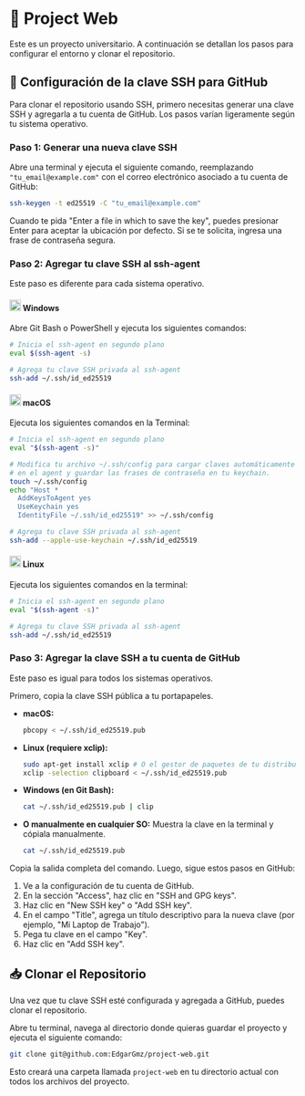 # 🚀 Project Web

  Este es un proyecto universitario. A continuación se detallan los pasos para configurar el entorno y clonar el repositorio.

## 🔑 Configuración de la clave SSH para GitHub

  Para clonar el repositorio usando SSH, primero necesitas generar una clave SSH y agregarla a tu cuenta de GitHub. Los pasos varían ligeramente según tu        sistema operativo.

### Paso 1: Generar una nueva clave SSH

  Abre una terminal y ejecuta el siguiente comando, reemplazando `"tu_email@example.com"` con el correo electrónico asociado a tu cuenta de GitHub:

  ```bash
  ssh-keygen -t ed25519 -C "tu_email@example.com"
  ```

  Cuando te pida "Enter a file in which to save the key", puedes presionar Enter para aceptar la ubicación por defecto. Si se te solicita, ingresa una frase de contraseña segura.

### Paso 2: Agregar tu clave SSH al ssh-agent

  Este paso es diferente para cada sistema operativo.

#### <img src="https://cdn.jsdelivr.net/gh/devicons/devicon/icons/windows8/windows8-original.svg" width="20" height="20"/> Windows

  Abre Git Bash o PowerShell y ejecuta los siguientes comandos:

  ```bash
  # Inicia el ssh-agent en segundo plano
  eval $(ssh-agent -s)
  
  # Agrega tu clave SSH privada al ssh-agent
  ssh-add ~/.ssh/id_ed25519
  ```

#### <img src="https://cdn.jsdelivr.net/gh/devicons/devicon/icons/apple/apple-original.svg" width="20" height="20"/> macOS

  Ejecuta los siguientes comandos en la Terminal:

  ```bash
  # Inicia el ssh-agent en segundo plano
  eval "$(ssh-agent -s)"
  
  # Modifica tu archivo ~/.ssh/config para cargar claves automáticamente
  # en el agent y guardar las frases de contraseña en tu keychain.
  touch ~/.ssh/config
  echo "Host *
    AddKeysToAgent yes
    UseKeychain yes
    IdentityFile ~/.ssh/id_ed25519" >> ~/.ssh/config
  
  # Agrega tu clave SSH privada al ssh-agent
  ssh-add --apple-use-keychain ~/.ssh/id_ed25519
  ```

#### <img src="https://cdn.jsdelivr.net/gh/devicons/devicon/icons/linux/linux-original.svg" width="20" height="20"/> Linux

  Ejecuta los siguientes comandos en la terminal:

  ```bash
  # Inicia el ssh-agent en segundo plano
  eval "$(ssh-agent -s)"
  
  # Agrega tu clave SSH privada al ssh-agent
  ssh-add ~/.ssh/id_ed25519
  ```

### Paso 3: Agregar la clave SSH a tu cuenta de GitHub

  Este paso es igual para todos los sistemas operativos.

  Primero, copia la clave SSH pública a tu portapapeles.

-   **macOS:**
    ```bash
    pbcopy < ~/.ssh/id_ed25519.pub
    ```
-   **Linux (requiere xclip):**
    ```bash
    sudo apt-get install xclip # O el gestor de paquetes de tu distribución
    xclip -selection clipboard < ~/.ssh/id_ed25519.pub
    ```
-   **Windows (en Git Bash):**
    ```bash
    cat ~/.ssh/id_ed25519.pub | clip
    ```
-   **O manualmente en cualquier SO:** Muestra la clave en la terminal y cópiala manualmente.
    ```bash
    cat ~/.ssh/id_ed25519.pub
    ```

Copia la salida completa del comando. Luego, sigue estos pasos en GitHub:

  1.  Ve a la configuración de tu cuenta de GitHub.
  2.  En la sección "Access", haz clic en "SSH and GPG keys".
  3.  Haz clic en "New SSH key" o "Add SSH key".
  4.  En el campo "Title", agrega un título descriptivo para la nueva clave (por ejemplo, "Mi Laptop de Trabajo").
  5.  Pega tu clave en el campo "Key".
  6.  Haz clic en "Add SSH key".

## 📥 Clonar el Repositorio

  Una vez que tu clave SSH esté configurada y agregada a GitHub, puedes clonar el repositorio.

  Abre tu terminal, navega al directorio donde quieras guardar el proyecto y ejecuta el siguiente comando:

  ```bash
  git clone git@github.com:EdgarGmz/project-web.git
  ```

  Esto creará una carpeta llamada `project-web` en tu directorio actual con todos los archivos del proyecto.
